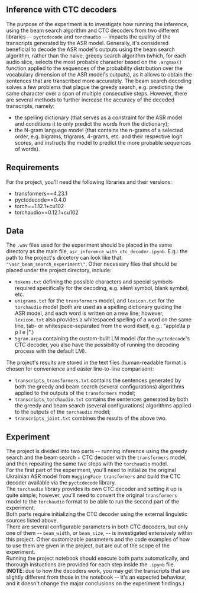 ## Inference with CTC decoders 
The purpose of the experiment is to investigate how running the inference, using the beam search algorithm and CTC decoders from two different libraries -- `pyctcdecode` and `torchaudio` -- impacts the quality of the transcripts generated by the ASR model.
Generally, it's considered beneficial to decode the ASR model's outputs using the beam search algorithm, rather than the naive, greedy search algorithm (which, for each audio slice, selects the most probable character based on the `.argmax()` function applied to the sequences of the probability distribution over the vocabulary dimension of the ASR model's outputs), as it allows to obtain the sentences that are transcribed more accurately. The beam search decoding solves a few problems that plague the greedy search, e.g. predicting the same character over a span of multiple consecutive steps. However, there are several methods to further increase the accuracy of the decoded transcripts, namely:
+ the spelling dictionary (that serves as a constraint for the ASR model and conditions it to only predict the words from the dictionary);
+ the N-gram language model (that contains the n-grams of a selected order, e.g. bigrams, trigrams, 4-grams, etc. and their respective logit scores, and instructs the model to predict the more probable sequences of words).

## Requirements 
For the project, you'll need the following libraries and their versions:
+ transformers==4.23.1
+ pyctcdecode==0.4.0
+ torch==1.12.1+cu102
+ torchaudio==0.12.1+cu102

## Data
The `.wav` files used for the experiment should be placed in the same directory as the main file, `asr_inference_with_ctc_decoder.ipynb`. E.g.: the path to the project's dircetory can look like that: `"\asr_beam_search_experiment\"`. Other necessary files that should be placed under the project directory, include:
+ `tokens.txt` defining the possible characters and special symbols required specifically for the decoding, e.g. silent symbol, blank symbol, etc.
+ `unigrams.txt` for the `transformers` model, and  `lexicon.txt` for the `torchaudio` model (both are used as a spelling dictionary guiding the ASR model, and each word is written on a new line; however, `lexicon.txt` also provides a whitespaced spelling of a word on the same line, tab- or whitespace-separated from the word itself, e.g.: "apple\ta p p l e |".)
+ `5gram.arpa` containing the custom-built LM model (for the `pyctcdecode`'s CTC decoder, you also have the possibility of running the decoding process with the default LM).

The project's results are stored in the text files (human-readable format is chosen for convenience and easier line-to-line comparison):
+ `transcripts_transformers.txt` contains the sentences generated by both the greedy and beam search (several configurations) algorithms applied to the outputs of the `transformers` model;
+ `transcripts_torchaudio.txt` contains the sentences generated by both the greedy and beam search (several configurations) algorithms applied to the outputs of the `torchaudio` model;
+ `transcripts_joint.txt` combines the results of the above two.

## Experiment
The project is divided into two parts -- running inference using the greedy search and the beam search + CTC decoder with the `transformers` model, and then repeating the same two steps with the `torchaudio` model.<br>
For the first part of the experiment, you'll need to initialize the original Ukrainian ASR model from `HuggingFace transformers` and build the CTC decoder available via the `pyctcdecode` library.<br>
The `torchaudio` library provides its own CTC decoder and setting it up is quite simple; however, you'll need to convert the original `transformers` model to the `torchaudio` format to be able to run the second part of the experiment.<br>
Both parts require initializing the CTC decoder using the external linguistic sources listed above.<br>
There are several configurable parameters in both CTC decoders, but only one of them -- `beam_width`, or `beam_size`, -- is investigated extensively within this project. Other customizable parameters and the code examples of how to use them are given in the project, but are out of the scope of the experiment.<br>
Running the project notebook should execute both parts automatically, and thorough instuctions are provided for each step inside the `.ipynb` file. (**NOTE**: due to how the decoders work, you may get the transcripts that are slightly different from those in the notebook -- it's an expected behaviour, and it doesn't change the major conclusions on the experiment findings.)

